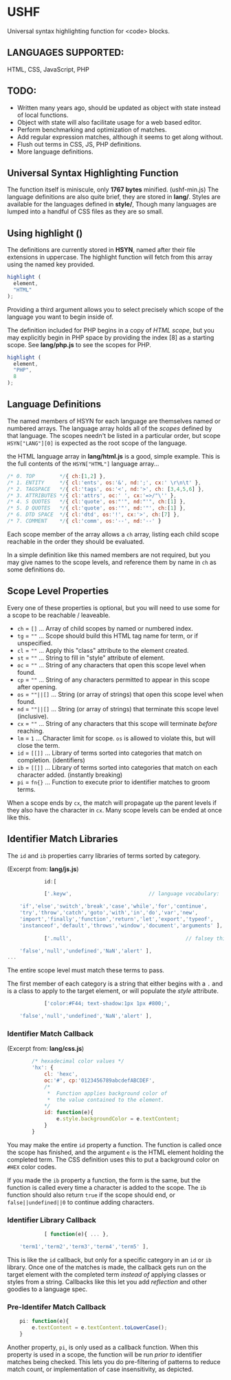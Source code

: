 # USHF
Universal syntax highlighting function for &lt;code> blocks.

## LANGUAGES SUPPORTED:

HTML, CSS, JavaScript, PHP

## TODO:

* Written many years ago, should be updated as object with state instead of local functions.
* Object with state will also facilitate usage for a web based editor.
* Perform benchmarking and optimization of matches.
* Add regular expression matches, although it seems to get along without.
* Flush out terms in CSS, JS, PHP definitions.
* More language definitions.

## Universal Syntax Highlighting Function

The function itself is miniscule, only **1767 bytes** minified. (ushf-min.js)
The language definitions are also quite brief, they are stored in **lang/**.
Styles are available for the languages defined in **style/**,
Though many languages are lumped into a handful of CSS files as they are so
small.

## Using highlight ()

The definitions are currently stored in **HSYN**, named after their file extensions in uppercase.
The highlight function will fetch from this array using the named key provided.

```javascript
highlight (
  element,
  "HTML"
);
```

Providing a third argument allows you to select precisely which scope of the language you want to begin inside of. 

The definition included for PHP begins in a copy of *HTML scope*, but you may explicitly begin in PHP space by providing the index [8] as a starting scope.
See **lang/php.js** to see the scopes for PHP.

```javascript
highlight (
  element,
  "PHP",
  8
);
```

## Language Definitions

The named members of HSYN for each language are themselves named or numbered arrays. The language array holds all of the *scopes* defined by that language. The scopes needn't be listed in a particular order, but scope `HSYN["LANG"][0]` is expected as the root scope of the language.

the HTML language array in **lang/html.js** is a good, simple example. This is the full contents of the `HSYN["HTML"]` language array...

```javascript
/* 0. TOP        */{ ch:[1,2] },
/* 1. ENTITY     */{ cl:'ents', os:'&', nd:';', cx:' \r\n\t' },
/* 2. TAGSPACE   */{ cl:'tags', os:'<', nd:'>', ch: [3,4,5,6] },
/* 3. ATTRIBUTES */{ cl:'attrs', oc:' ', cx:'=>/"\'' },
/* 4. S QUOTES   */{ cl:'quote', os:"'", nd:"'", ch:[1] },
/* 5. D QUOTES   */{ cl:'quote', os:'"', nd:'"', ch:[1] },
/* 6. DTD SPACE  */{ cl:'dtd', os:'!', cx:'>', ch:[7] },
/* 7. COMMENT    */{ cl:'comm', os:'--', nd:'--' }
```

Each scope member of the array allows a `ch` array, listing each child scope reachable in the order they should be evaluated.

In a simple definition like this named members are not required, but you may give names to the scope levels, and reference them by name in `ch` as some definitions do.

## Scope Level Properties

Every one of these properties is optional, but you will need to use some for a scope to be reachable / leaveable.

* `ch` = `[]` ... Array of child scopes by named or numbered index.
* `tg` = `""` ... Scope should build this HTML tag name for term, or <span> if unspecified.
* `cl` = `""` ... Apply this "class" attribute to the element created.
* `st` = `""` ... String to fill in "style" attribute of element.
* `oc` = `""` ... String of any characters that open this scope level when found.
* `cp` = `""` ... String of any characters permitted to appear in this scope after opening.
* `os` = `""||[]` ... String (or array of strings) that open this scope level when found.
* `nd` = `""||[]` ... String (or array of strings) that terminate this scope level (inclusive).
* `cx` = `""` ... String of any characters that this scope will terminate *before* reaching.
* `lm` = `1` ... Character limit for scope. `os` is allowed to violate this, but will close the term.
* `id` = `[[]]` ... Library of terms sorted into categories that match on completion. (identifiers)
* `ib` = `[[]]` ... Library of terms sorted into categories that match on each character added. (instantly breaking)
* `pi` = `fn{}` ... Function to execute prior to identifier matches to groom terms.

When a scope ends by `cx`, the match will propagate up the parent levels if they also have the character in `cx`. Many scope levels can be ended at once like this.

## Identifier Match Libraries

The `id` and `ib` properties carry libraries of terms sorted by category.

(Excerpt from: **lang/js.js**)

```javascript
            id:[ 

            ['.keyw',                 		  // language vocabulary:

    'if','else','switch','break','case','while','for','continue',
    'try','throw','catch','goto','with','in','do','var','new',
    'import','finally','function','return','let','export','typeof',
    'instanceof','default','throws','window','document','arguments' ],
    
            ['.null', 								      // falsey things:

    'false','null','undefined','NaN','alert' ],
...
```

The entire scope level must match these terms to pass.

The first member of each category is a string that either begins with a `.` and is a class to apply to the target element, or will populate the *style* attribute.

```javascript
            ['color:#F44; text-shadow:1px 1px #800;',

    'false','null','undefined','NaN','alert' ],
```

### Identifier Match Callback

(Excerpt from: **lang/css.js**)

```javascript
		/* hexadecimal color values */
		'hx': {
			cl: 'hexc', 
			oc:'#', cp:'0123456789abcdefABCDEF', 
			/*
			 *	Function applies background color of 
			 *	the value contained to the element.
			*/
			id: function(e){
				e.style.backgroundColor = e.textContent;
			}
		}
```

You may make the entire `id` property a function. The function is called once the scope has finished, and the argument `e` is the HTML element holding the completed term. The CSS definition uses this to put a background color on `#HEX` color codes.

If you made the `ib` property a function, the form is the same, but the function is called every time a character is added to the scope. The `ib` function should also return `true` if the scope should end, or `false||undefined||0` to continue adding characters.

### Identifier Library Callback

```javascript
            [ function(e){ ... },

    'term1','term2','term3','term4','term5' ],
```

This is like the `id` callback, but only for a specific category in an `id` or `ib` library. Once one of the matches is made, the callback gets run on the target element with the completed term *instead of* applying classes or styles from a string. Callbacks like this let you add *reflection* and other goodies to a language spec.

### Pre-Identifer Match Callback

```javascript
	pi: function(e){
		e.textContent = e.textContent.toLowerCase();
	}
```

Another property, `pi`, is only used as a callback function. When this property is used in a scope, the function will be run *prior to* identifier matches being checked. This lets you do pre-filtering of patterns to reduce match count, or implementation of case insensitivity, as depicted.




